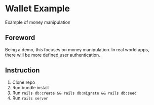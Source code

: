 # Wallet Example

Example of money manipulation

## Foreword

Being a demo, this focuses on money manipulation. In real world apps, there will be more defined user authentication.

## Instruction

1. Clone repo
2. Run bundle install
3. Run `rails db:create && rails db:migrate && rails db:seed`
4. Run `rails server`
